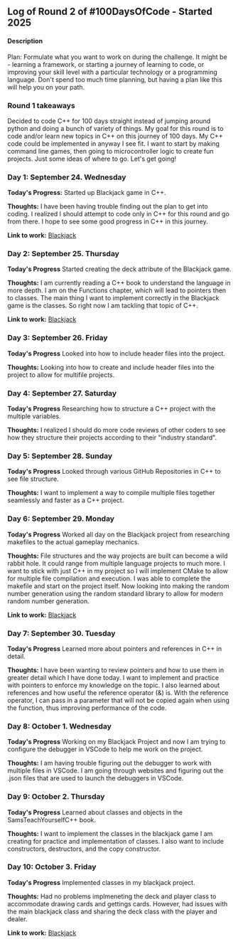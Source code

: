 ## Log of Round 2 of #100DaysOfCode - Started 2025

#### Description
Plan: Formulate what you want to work on during the challenge. It might be - learning a framework, or starting a journey of learning to code, or improving your skill level with a particular technology or a programming language. Don't spend too much time planning, but having a plan like this will help you on your path.

### Round 1 takeaways
Decided to code C++ for 100 days straight instead of jumping around python and doing a bunch of variety of things. My goal for this round is to code and/or learn new topics in C++ on this journey of 100 days. My C++ code could be implemented in anyway I see fit. I want to start by making command line games, then going to microcontroller logic to create fun projects. Just some ideas of where to go. Let's get going!

### Day 1: September 24. Wednesday

**Today's Progress:** Started up Blackjack game in C++. 

**Thoughts:** I have been having trouble finding out the plan to get into coding. I realized I should attempt to code only in C++ for this round and go from there. I hope to see some good progress in C++ in this journey.

**Link to work:** [Blackjack](https://github.com/cameronzheng/blackjack)

### Day 2: September 25. Thursday

**Today's Progress** Started creating the deck attribute of the Blackjack game.

**Thoughts:** I am currently reading a C++ book to understand the language in more depth. I am on the Functions chapter, which will lead to pointers then to classes. The main thing I want to implement correctly in the Blackjack game is the classes. So right now I am tackling that topic of C++. 

**Link to work:** [Blackjack](https://github.com/cameronzheng/blackjack)

### Day 3: September 26. Friday

**Today's Progress** Looked into how to include header files into the project.

**Thoughts:** Looking into how to create and include header files into the project to allow for multifile projects.

### Day 4: September 27. Saturday

**Today's Progress** Researching how to structure a C++ project with the multiple variables.

**Thoughts:** I realized I should do more code reviews of other coders to see how they structure their projects according to their "industry standard".

### Day 5: September 28. Sunday

**Today's Progress** Looked through various GitHub Repositories in C++ to see file structure.

**Thoughts:** I want to implement a way to compile multiple files together seamlessly and faster as a C++ project.

### Day 6: September 29. Monday

**Today's Progress** Worked all day on the Blackjack project from researching makefiles to the actual gameplay mechanics.

**Thoughts:** File structures and the way projects are built can become a wild rabbit hole. It could range from multiple language projects to much more. I want to stick with just C++ in my project so I will implement CMake to allow for multiple file compilation and execution. I was able to complete the makefile and start on the project itself. Now looking into making the random number generation using the random standard library to allow for modern random number generation. 

**Link to work:** [Blackjack](https://github.com/cameronzheng/blackjack)

### Day 7: September 30. Tuesday

**Today's Progress** Learned more about pointers and references in C++ in detail. 

**Thoughts:** I have been wanting to review pointers and how to use them in greater detail which I have done today. I want to implement and practice with pointers to enforce my knowledge on the topic. I also learned about references and how useful the reference operator (&) is. With the reference operator, I can pass in a parameter that will not be copied again when using the function, thus improving performance of the code.

### Day 8: October 1. Wednesday

**Today's Progress** Working on my Blackjack Project and now I am trying to configure the debugger in VSCode to help me work on the project.

**Thoughts:** I am having trouble figuring out the debugger to work with multiple files in VSCode. I am going through websites and figuring out the .json files that are used to launch the debuggers in VSCode.

### Day 9: October 2. Thursday

**Today's Progress** Learned about classes and objects in the SamsTeachYourselfC++ book. 

**Thoughts:** I want to implement the classes in the blackjack game I am creating for practice and implementation of classes. I also want to include constructors, destructors, and the copy constructor.

### Day 10: October 3. Friday

**Today's Progress** Implemented classes in my blackjack project.

**Thoughts:** Had no problems implmeneting the deck and player class to accommodate drawing cards and gettings cards. However, had issues with the main blackjack class and sharing the deck class with the player and dealer. 

**Link to work:** [Blackjack](https://github.com/cameronzheng/blackjack)
